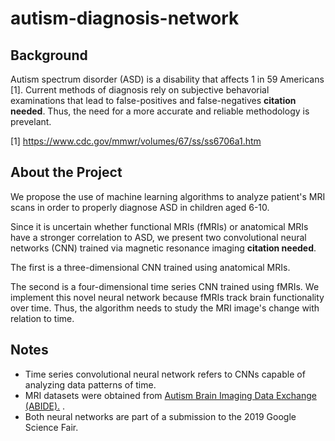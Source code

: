 # autism-diagnosis-network

## Background

Autism spectrum disorder (ASD) is a disability that affects 1 in 59 Americans [1]. Current methods of diagnosis rely on subjective behavorial examinations that lead to false-positives and false-negatives **citation needed**. Thus, the need for a more accurate and reliable methodology is prevelant. 

[1] https://www.cdc.gov/mmwr/volumes/67/ss/ss6706a1.htm

## About the Project

We propose the use of machine learning algorithms to analyze patient's MRI scans in order to properly diagnose ASD in children aged 6-10.

Since it is uncertain whether functional MRIs (fMRIs) or anatomical MRIs have a stronger correlation to ASD, we present two convolutional neural networks (CNN) trained via magnetic resonance imaging **citation needed**.    

The first is a three-dimensional CNN trained using anatomical MRIs. 

The second is a four-dimensional time series CNN trained using fMRIs. We implement this novel neural network because fMRIs track brain functionality over time. Thus, the algorithm needs to study the MRI image's change with relation to time.  


## Notes
* Time series convolutional neural network refers to CNNs capable of analyzing data patterns of time.
* MRI datasets were obtained from [Autism Brain Imaging Data Exchange (ABIDE).](http://fcon_1000.projects.nitrc.org/indi/abide/)
. 
* Both neural networks are part of a submission to the 2019 Google Science Fair.



